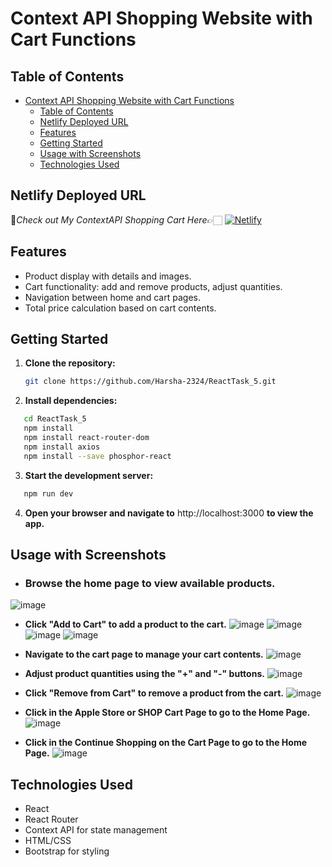# Context API Shopping Website with Cart Functions

## Table of Contents

- [Context API Shopping Website with Cart Functions](#context-api-shopping-website-with-cart-functions)
  - [Table of Contents](#table-of-contents)
  - [Netlify Deployed URL](#netlify-deployed-url)
  - [Features](#features)
  - [Getting Started](#getting-started)
  - [Usage with Screenshots](#usage-with-screenshots)
  - [Technologies Used](#technologies-used)
 
## Netlify Deployed URL

🔸*Check out My ContextAPI Shopping Cart  Here*👉🏻 [![Netlify](https://img.shields.io/badge/netlify-%23000000.svg?style=for-the-badge&logo=netlify&logoColor=#00C7B7)](https://contextapi-react-task-5.netlify.app)

## Features

- Product display with details and images.
- Cart functionality: add and remove products, adjust quantities.
- Navigation between home and cart pages.
- Total price calculation based on cart contents.

## Getting Started

1. **Clone the repository:**

   ```bash
   git clone https://github.com/Harsha-2324/ReactTask_5.git

   ```

2. **Install dependencies:**

```bash
   cd ReactTask_5
   npm install 
   npm install react-router-dom
   npm install axios
   npm install --save phosphor-react
```

3. **Start the development server:**

```bash
   npm run dev
```

4. **Open your browser and navigate to** http://localhost:3000 **to view the app.**

## Usage with Screenshots

- ### Browse the home page to view available products.
 ![image](./public/image/Output_Screenshot/Screenshot%20(135).png)

- **Click "Add to Cart" to add a product to the cart.**
 ![image](./public/image/Output_Screenshot/Screenshot%20(136).png)
 ![image](./public/image/Output_Screenshot/Screenshot%20(137).png)
 ![image](./public/image/Output_Screenshot/Screenshot%20(138).png)
 ![image](./public/image/Output_Screenshot/Screenshot%20(139).png)

- **Navigate to the cart page to manage your cart contents.**
 ![image](./public/image/Output_Screenshot/Screenshot%20(140).png)
 
- **Adjust product quantities using the "+" and "-" buttons.**
 ![image](./public/image/Output_Screenshot/Screenshot%20(140).png)
  
- **Click "Remove from Cart" to remove a product from the cart.**
 ![image](./public/image/Output_Screenshot/Screenshot%20(141).png)
  
- **Click in the Apple Store or SHOP Cart Page to go to the Home Page.** 
 ![image](./public/image/Output_Screenshot/Screenshot%20(135).png)

- **Click in the Continue Shopping on the Cart Page to go to the Home Page.**
 ![image](./public/image/Output_Screenshot/Screenshot%20(135).png)

## Technologies Used

- React
- React Router
- Context API for state management
- HTML/CSS
- Bootstrap for styling